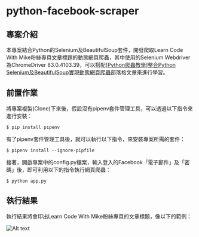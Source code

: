 # python-facebook-scraper #

## 專案介紹 ##

本專案結合Python的Selenium及BeautifulSoup套件，開發爬取Learn Code With Mike粉絲專頁文章標題的動態網頁爬蟲，其中使用的Selenium Webdriver為ChromeDriver 83.0.4103.39，可以搭配[[Python爬蟲教學]整合Python Selenium及BeautifulSoup實現動態網頁爬蟲](https://www.learncodewithmike.com/2020/05/python-selenium-scraper.html)部落格文章來進行學習。

## 前置作業 ##

將專案複製(Clone)下來後，假設沒有pipenv套件管理工具，可以透過以下指令來進行安裝：

`$ pip install pipenv`

有了pipenv套件管理工具後，就可以執行以下指令，來安裝專案所需的套件：

`$ pipenv install --ignore-pipfile`

接著，開啟專案中的config.py檔案，輸入登入的Facebook「電子郵件」及「密碼」後，即可利用以下的指令執行網頁爬蟲：

`$ python app.py`

## 執行結果 ##

執行結果將會印出Learn Code With Mike粉絲專頁的文章標題，像以下的範例：

![Alt text](https://1.bp.blogspot.com/-LuamcfotjWQ/XtNW5ep-IGI/AAAAAAAAClU/osnHim0Ppxs1r5LxjWZ9gcSpvKZ1FoChwCK4BGAsYHg/python_selenium.PNG "Optional title")
